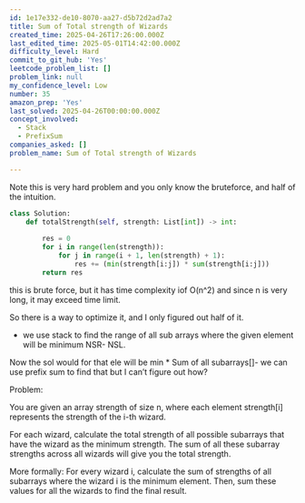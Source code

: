 ```yaml
---
id: 1e17e332-de10-8070-aa27-d5b72d2ad7a2
title: Sum of Total strength of Wizards
created_time: 2025-04-26T17:26:00.000Z
last_edited_time: 2025-05-01T14:42:00.000Z
difficulty_level: Hard
commit_to_git_hub: 'Yes'
leetcode_problem_list: []
problem_link: null
my_confidence_level: Low
number: 35
amazon_prep: 'Yes'
last_solved: 2025-04-26T00:00:00.000Z
concept_involved:
  - Stack
  - PrefixSum
companies_asked: []
problem_name: Sum of Total strength of Wizards

---
```


Note this is very hard problem and you only know the bruteforce, and half of the intuition.

```python
class Solution:
    def totalStrength(self, strength: List[int]) -> int:
        
        res = 0
        for i in range(len(strength)):
            for j in range(i + 1, len(strength) + 1):
                res += (min(strength[i:j]) * sum(strength[i:j]))
        return res
```

this is brute force, but it has time complexity iof O(n^2) and since n is very long, it may exceed time limit.

So there is a way to optimize it, and I only figured out half of it.

*   we use stack to find the range of all sub arrays where the given element will be minimum NSR- NSL.

Now the sol would for that ele will be min \* Sum of all subarrays\[]- we can use prefix sum to find that but I can’t figure out how?

Problem:

You are given an array strength of size n, where each element strength\[i] represents the strength of the i-th wizard.

For each wizard, calculate the total strength of all possible subarrays that have the wizard as the minimum strength. The sum of all these subarray strengths across all wizards will give you the total strength.

More formally:
For every wizard i, calculate the sum of strengths of all subarrays where the wizard i is the minimum element. Then, sum these values for all the wizards to find the final result.
